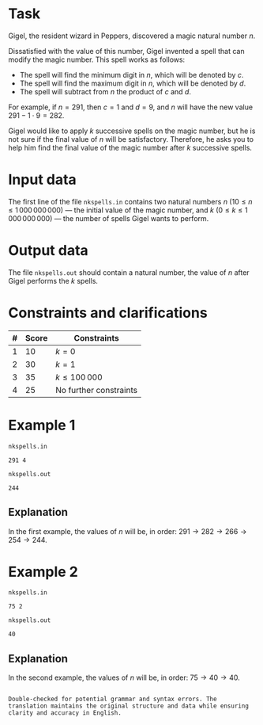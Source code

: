 
# Task

Gigel, the resident wizard in Peppers, discovered a magic natural number $n$.

Dissatisfied with the value of this number, Gigel invented a spell that can modify the magic number. This spell works as follows:

- The spell will find the minimum digit in $n$, which will be denoted by $c$.
- The spell will find the maximum digit in $n$, which will be denoted by $d$.
- The spell will subtract from $n$ the product of $c$ and $d$.

For example, if $n=291$, then $c=1$ and $d=9$, and $n$ will have the new value $291 - 1 \cdot 9 = 282$.

Gigel would like to apply $k$ successive spells on the magic number, but he is not sure if the final value of $n$ will be satisfactory. Therefore, he asks you to help him find the final value of the magic number after $k$ successive spells.

# Input data

The first line of the file `nkspells.in` contains two natural numbers $n$ ($10 \le n \le 1\,000\,000\,000$) — the initial value of the magic number, and $k$ ($0 \le k \le 1\,000\,000\,000$) — the number of spells Gigel wants to perform.

# Output data

The file `nkspells.out` should contain a natural number, the value of $n$ after Gigel performs the $k$ spells.

# Constraints and clarifications
|#|Score|Constraints                           |
|-|-----|--------------------------------------|
|1| 10  | $k=0$                                |
|2| 30  | $k=1$                                |
|3| 35  | $k \le 100\,000$                     |
|4| 25  | No further constraints               |

# Example 1

`nkspells.in`

```
291 4
```

`nkspells.out`
```
244
```

## Explanation 

In the first example, the values of $n$ will be, in order: $291 \rightarrow 282 \rightarrow 266 \rightarrow 254 \rightarrow 244$.

# Example 2

`nkspells.in`

```
75 2
```

`nkspells.out`

```
40
```

## Explanation

In the second example, the values of $n$ will be, in order: $75 \rightarrow 40 \rightarrow 40$.
```

Double-checked for potential grammar and syntax errors. The translation maintains the original structure and data while ensuring clarity and accuracy in English.
